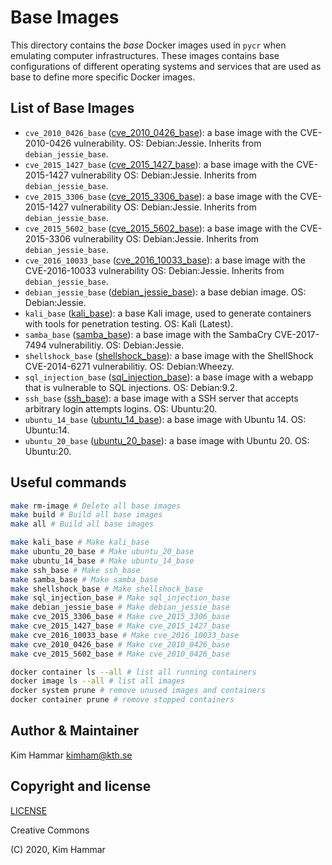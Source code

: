 # Base Images

This directory contains the *base* Docker images used in `pycr` when emulating computer infrastructures. 
These images contains base configurations of different operating systems and services that are used as base to define 
more specific Docker images.

## List of Base Images

- `cve_2010_0426_base` ([cve_2010_0426_base](./cve_2010_0426_base)): a base image with the CVE-2010-0426 vulnerability. OS: Debian:Jessie. Inherits from `debian_jessie_base`.
- `cve_2015_1427_base` ([cve_2015_1427_base](./cve_2015_1427_base)): a base image with the CVE-2015-1427 vulnerability OS: Debian:Jessie. Inherits from `debian_jessie_base`.
- `cve_2015_3306_base` ([cve_2015_3306_base](./cve_2015_3306_base)): a base image with the CVE-2015-1427 vulnerability OS: Debian:Jessie. Inherits from `debian_jessie_base`.
- `cve_2015_5602_base` ([cve_2015_5602_base](./cve_2015_5602_base)): a base image with the CVE-2015-3306 vulnerability OS: Debian:Jessie. Inherits from `debian_jessie_base`.
- `cve_2016_10033_base` ([cve_2016_10033_base](./cve_2016_10033_base)): a base image with the CVE-2016-10033 vulnerability OS: Debian:Jessie. Inherits from `debian_jessie_base`.
- `debian_jessie_base` ([debian_jessie_base](./debian_jessie_base)): a base debian image. OS: Debian:Jessie.
- `kali_base` ([kali_base](./kali_base)): a base Kali image, used to generate containers with tools for penetration testing. OS: Kali (Latest).
- `samba_base` ([samba_base](./samba_base)): a base image with the SambaCry CVE-2017-7494 vulnerabilitiy. OS: Debian:Jessie.
- `shellshock_base` ([shellshock_base](./shellshock_base)): a base image with the ShellShock CVE-2014-6271 vulnerabilitiy. OS: Debian:Wheezy.
- `sql_injection_base` ([sql_injection_base](./sql_injection_base)): a base image with a webapp that is vulnerable to SQL injections. OS: Debian:9.2.
- `ssh_base` ([ssh_base](./ssh_base)): a base image with a SSH server that accepts arbitrary login attempts logins. OS: Ubuntu:20.
- `ubuntu_14_base` ([ubuntu_14_base](./ubuntu_14_base)): a base image with Ubuntu 14. OS: Ubuntu:14.
- `ubuntu_20_base` ([ubuntu_20_base](./ubuntu_20_base)): a base image with Ubuntu 20. OS: Ubuntu:20.

## Useful commands

```bash
make rm-image # Delete all base images
make build # Build all base images
make all # Build all base images

make kali_base # Make kali_base
make ubuntu_20_base # Make ubuntu_20_base
make ubuntu_14_base # Make ubuntu_14_base
make ssh_base # Make ssh_base
make samba_base # Make samba_base
make shellshock_base # Make shellshock_base
make sql_injection_base # Make sql_injection_base
make debian_jessie_base # Make debian_jessie_base
make cve_2015_3306_base # Make cve_2015_3306_base
make cve_2015_1427_base # Make cve_2015_1427_base
make cve_2016_10033_base # Make cve_2016_10033_base
make cve_2010_0426_base # Make cve_2010_0426_base
make cve_2015_5602_base # Make cve_2010_0426_base

docker container ls --all # list all running containers
docker image ls --all # list all images
docker system prune # remove unused images and containers
docker container prune # remove stopped containers   
```

## Author & Maintainer

Kim Hammar <kimham@kth.se>

## Copyright and license

[LICENSE](LICENSE.md)

Creative Commons

(C) 2020, Kim Hammar